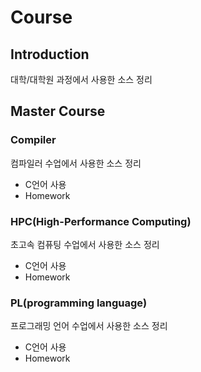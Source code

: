# Course

## Introduction
대학/대학원 과정에서 사용한 소스 정리

## Master Course

### Compiler
컴파일러 수업에서 사용한 소스 정리<br>
* C언어 사용
* Homework 

### HPC(High-Performance Computing)
초고속 컴퓨팅 수업에서 사용한 소스 정리<br>
* C언어 사용
* Homework 

### PL(programming language)
프로그래밍 언어 수업에서 사용한 소스 정리<br>
* C언어 사용
* Homework 
